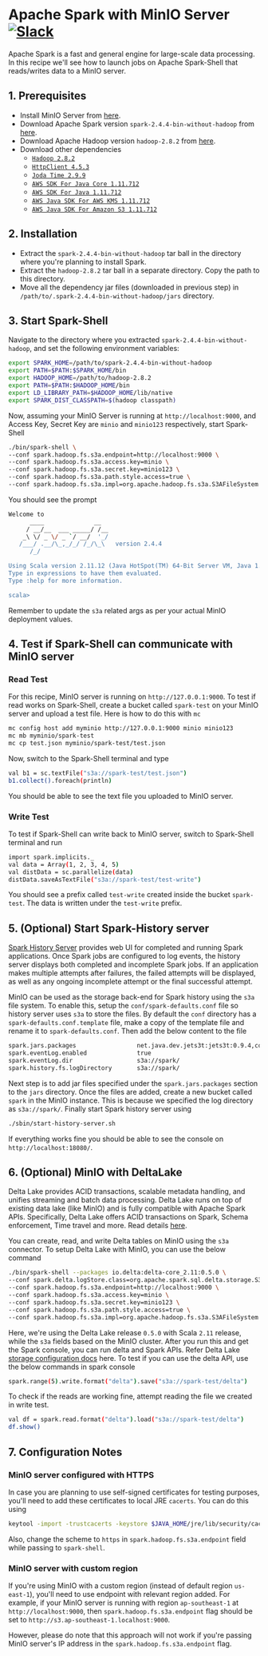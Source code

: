 # Apache Spark with MinIO Server [![Slack](https://slack.min.io/slack?type=svg)](https://slack.min.io)

Apache Spark is a fast and general engine for large-scale data processing. In this recipe we'll see how to launch jobs on Apache Spark-Shell that reads/writes data to a MinIO server.

## 1. Prerequisites

- Install MinIO Server from [here](https://docs.min.io/docs/minio-quickstart-guide).
- Download Apache Spark version `spark-2.4.4-bin-without-hadoop` from [here](https://www.apache.org/dyn/closer.lua/spark/spark-2.4.4/spark-2.4.4-bin-without-hadoop.tgz).
- Download Apache Hadoop version `hadoop-2.8.2` from [here](https://archive.apache.org/dist/hadoop/core/hadoop-2.8.2/hadoop-2.8.2.tar.gz).
- Download other dependencies
  - [`Hadoop 2.8.2`](https://mvnrepository.com/artifact/org.apache.hadoop/hadoop-aws/2.8.2)
  - [`HttpClient 4.5.3`](https://mvnrepository.com/artifact/org.apache.httpcomponents/httpclient/4.5.3)
  - [`Joda Time 2.9.9`](https://mvnrepository.com/artifact/joda-time/joda-time/2.9.9)
  - [`AWS SDK For Java Core 1.11.712`](https://mvnrepository.com/artifact/com.amazonaws/aws-java-sdk-core/1.11.712)
  - [`AWS SDK For Java 1.11.712`](https://mvnrepository.com/artifact/com.amazonaws/aws-java-sdk/1.11.712)
  - [`AWS Java SDK For AWS KMS 1.11.712`](http://mvnrepository.com/artifact/com.amazonaws/aws-java-sdk-kms/1.11.712)
  - [`AWS Java SDK For Amazon S3 1.11.712`](https://mvnrepository.com/artifact/com.amazonaws/aws-java-sdk-s3/1.11.712)

## 2. Installation

- Extract the `spark-2.4.4-bin-without-hadoop` tar ball in the directory where you're planning to install Spark.
- Extract the `hadoop-2.8.2` tar ball in a separate directory. Copy the path to this directory.
- Move all the dependency jar files (downloaded in previous step) in `/path/to/.spark-2.4.4-bin-without-hadoop/jars` directory.

## 3. Start Spark-Shell

Navigate to the directory where you extracted `spark-2.4.4-bin-without-hadoop`, and set the following environment variables:

```sh
export SPARK_HOME=/path/to/spark-2.4.4-bin-without-hadoop
export PATH=$PATH:$SPARK_HOME/bin
export HADOOP_HOME=/path/to/hadoop-2.8.2
export PATH=$PATH:$HADOOP_HOME/bin
export LD_LIBRARY_PATH=$HADOOP_HOME/lib/native
export SPARK_DIST_CLASSPATH=$(hadoop classpath)
```

Now, assuming your MinIO Server is running at `http://localhost:9000`, and Access Key, Secret Key are `minio` and `minio123` respectively, start Spark-Shell

```sh
./bin/spark-shell \
--conf spark.hadoop.fs.s3a.endpoint=http://localhost:9000 \
--conf spark.hadoop.fs.s3a.access.key=minio \
--conf spark.hadoop.fs.s3a.secret.key=minio123 \
--conf spark.hadoop.fs.s3a.path.style.access=true \
--conf spark.hadoop.fs.s3a.impl=org.apache.hadoop.fs.s3a.S3AFileSystem
```

You should see the prompt

```sh
Welcome to
      ____              __
     / __/__  ___ _____/ /__
    _\ \/ _ \/ _ `/ __/  '_/
   /___/ .__/\_,_/_/ /_/\_\   version 2.4.4
      /_/

Using Scala version 2.11.12 (Java HotSpot(TM) 64-Bit Server VM, Java 1.8.0_221)
Type in expressions to have them evaluated.
Type :help for more information.

scala>
```

Remember to update the `s3a` related args as per your actual MinIO deployment values.

## 4. Test if Spark-Shell can communicate with MinIO server

### Read Test

For this recipe, MinIO server is running on `http://127.0.0.1:9000`. To test if read works on Spark-Shell, create a bucket called `spark-test` on your MinIO server and upload a test file. Here is how to do this with `mc`

```sh
mc config host add myminio http://127.0.0.1:9000 minio minio123
mc mb myminio/spark-test
mc cp test.json myminio/spark-test/test.json
```

Now, switch to the Spark-Shell terminal and type

```sh
val b1 = sc.textFile("s3a://spark-test/test.json")
b1.collect().foreach(println)
```

You should be able to see the text file you uploaded to MinIO server.

### Write Test

To test if Spark-Shell can write back to MinIO server, switch to Spark-Shell terminal and run

```sh
import spark.implicits._
val data = Array(1, 2, 3, 4, 5)
val distData = sc.parallelize(data)
distData.saveAsTextFile("s3a://spark-test/test-write")
```

You should see a prefix called `test-write` created inside the bucket `spark-test`. The data is written under the `test-write` prefix.

## 5. (Optional) Start Spark-History server

[Spark History Server](https://spark.apache.org/docs/latest/monitoring.html) provides web UI for completed and running Spark applications. Once Spark jobs are configured to log events, the history server displays both completed and incomplete Spark jobs. If an application makes multiple attempts after failures, the failed attempts will be displayed, as well as any ongoing incomplete attempt or the final successful attempt.

MinIO can be used as the storage back-end for Spark history using the `s3a` file system. To enable this, setup the `conf/spark-defaults.conf` file so history server uses `s3a` to store the files. By default the `conf` directory has a `spark-defaults.conf.template` file, make a copy of the template file and rename it to `spark-defaults.conf`. Then add the below content to the file

```sh
spark.jars.packages                 net.java.dev.jets3t:jets3t:0.9.4,com.google.guava:guava:14.0.1,com.amazonaws:aws-java-sdk:1.11.712,org.apache.hadoop:hadoop-aws:2.8.2
spark.eventLog.enabled              true
spark.eventLog.dir                  s3a://spark/
spark.history.fs.logDirectory       s3a://spark/
```

Next step is to add jar files specified under the `spark.jars.packages` section to the `jars` directory. Once the files are added, create a new bucket called `spark` in the MinIO instance. This is because we specified the log directory as `s3a://spark/`. Finally start Spark history server using

```sh
./sbin/start-history-server.sh
```

If everything works fine you should be able to see the console on `http://localhost:18080/`.

## 6. (Optional) MinIO with DeltaLake

Delta Lake provides ACID transactions, scalable metadata handling, and unifies streaming and batch data processing. Delta Lake runs on top of existing data lake (like MinIO) and is fully compatible with Apache Spark APIs. Specifically, Delta Lake offers ACID transactions on Spark, Schema enforcement, Time travel and more. Read details [here](https://docs.delta.io/latest/delta-intro.html).

You can create, read, and write Delta tables on MinIO using the `s3a` connector. To setup Delta Lake with MinIO, you can use the below command

```sh
./bin/spark-shell --packages io.delta:delta-core_2.11:0.5.0 \
--conf spark.delta.logStore.class=org.apache.spark.sql.delta.storage.S3SingleDriverLogStore \
--conf spark.hadoop.fs.s3a.endpoint=http://localhost:9000 \
--conf spark.hadoop.fs.s3a.access.key=minio \
--conf spark.hadoop.fs.s3a.secret.key=minio123 \
--conf spark.hadoop.fs.s3a.path.style.access=true \
--conf spark.hadoop.fs.s3a.impl=org.apache.hadoop.fs.s3a.S3AFileSystem
```

Here, we're using the Delta Lake release `0.5.0` with Scala `2.11` release, while the `s3a` fields based on the MinIO cluster. After you run this and get the Spark console, you can run delta and Spark APIs. Refer Delta Lake [storage configuration docs](https://docs.delta.io/latest/delta-storage.html) here. To test if you can use the delta API, use the below commands in spark console

```sh
spark.range(5).write.format("delta").save("s3a://spark-test/delta")
```

To check if the reads are working fine, attempt reading the file we created in write test.

```sh
val df = spark.read.format("delta").load("s3a://spark-test/delta")
df.show()
```

## 7. Configuration Notes

### MinIO server configured with HTTPS

In case you are planning to use self-signed certificates for testing purposes, you'll need to add these certificates to local JRE `cacerts`. You can do this using

```sh
keytool -import -trustcacerts -keystore $JAVA_HOME/jre/lib/security/cacerts -storepass changeit -noprompt -alias mycert -file /home/username/.minio/certs/public.crt
```

Also, change the scheme to `https` in `spark.hadoop.fs.s3a.endpoint` field while passing to `spark-shell`.

### MinIO server with custom region

If you're using MinIO with a custom region (instead of default region `us-east-1`), you'll need to use endpoint with relevant region added. For example, if your MinIO server is running with region `ap-southeast-1` at `http://localhost:9000`, then `spark.hadoop.fs.s3a.endpoint` flag should be set to `http://s3.ap-southeast-1.localhost:9000`.

However, please do note that this approach will not work if you're passing MinIO server's IP address in the `spark.hadoop.fs.s3a.endpoint` flag.
